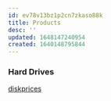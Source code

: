 ```yaml
---
id: ev78v13bz1p2cn7zkaso88k
title: Products
desc: ''
updated: 1648147240954
created: 1640148795844
---
```

### Hard Drives
[diskprices](https://diskprices.com)

